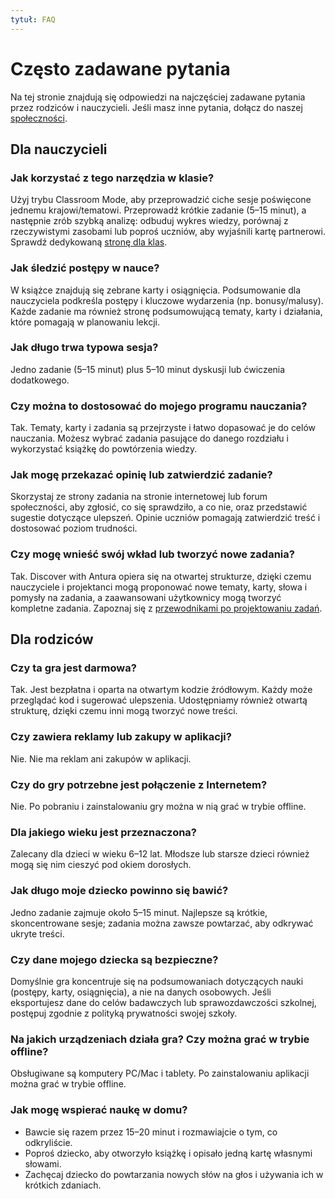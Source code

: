 ```yaml
---
tytuł: FAQ
---
```


# Często zadawane pytania

Na tej stronie znajdują się odpowiedzi na najczęściej zadawane pytania przez rodziców i nauczycieli.
Jeśli masz inne pytania, dołącz do naszej [społeczności](https://antura.discourse.group). 

## Dla nauczycieli

### Jak korzystać z tego narzędzia w klasie?

Użyj trybu Classroom Mode, aby przeprowadzić ciche sesje poświęcone jednemu krajowi/tematowi. Przeprowadź krótkie zadanie (5–15 minut), a następnie zrób szybką analizę: odbuduj wykres wiedzy, porównaj z rzeczywistymi zasobami lub poproś uczniów, aby wyjaśnili kartę partnerowi.  
Sprawdź dedykowaną [stronę dla klas](./classroom_guide.md).

### Jak śledzić postępy w nauce?

W książce znajdują się zebrane karty i osiągnięcia. Podsumowanie dla nauczyciela podkreśla postępy i kluczowe wydarzenia (np. bonusy/malusy). Każde zadanie ma również stronę podsumowującą tematy, karty i działania, które pomagają w planowaniu lekcji.

### Jak długo trwa typowa sesja?

Jedno zadanie (5–15 minut) plus 5–10 minut dyskusji lub ćwiczenia dodatkowego.

### Czy można to dostosować do mojego programu nauczania?

Tak. Tematy, karty i zadania są przejrzyste i łatwo dopasować je do celów nauczania. Możesz wybrać zadania pasujące do danego rozdziału i wykorzystać książkę do powtórzenia wiedzy.

### Jak mogę przekazać opinię lub zatwierdzić zadanie?

Skorzystaj ze strony zadania na stronie internetowej lub forum społeczności, aby zgłosić, co się sprawdziło, a co nie, oraz przedstawić sugestie dotyczące ulepszeń. Opinie uczniów pomagają zatwierdzić treść i dostosować poziom trudności.

### Czy mogę wnieść swój wkład lub tworzyć nowe zadania?

Tak. Discover with Antura opiera się na otwartej strukturze, dzięki czemu nauczyciele i projektanci mogą proponować nowe tematy, karty, słowa i pomysły na zadania, a zaawansowani użytkownicy mogą tworzyć kompletne zadania.
Zapoznaj się z [przewodnikami po projektowaniu zadań](../dev/quest-design/index.md).

## Dla rodziców

### Czy ta gra jest darmowa?

Tak. Jest bezpłatna i oparta na otwartym kodzie źródłowym. Każdy może przeglądać kod i sugerować ulepszenia. Udostępniamy również otwartą strukturę, dzięki czemu inni mogą tworzyć nowe treści.

### Czy zawiera reklamy lub zakupy w aplikacji?

Nie. Nie ma reklam ani zakupów w aplikacji.

### Czy do gry potrzebne jest połączenie z Internetem?

Nie. Po pobraniu i zainstalowaniu gry można w nią grać w trybie offline.

### Dla jakiego wieku jest przeznaczona?

Zalecany dla dzieci w wieku 6–12 lat. Młodsze lub starsze dzieci również mogą się nim cieszyć pod okiem dorosłych.

### Jak długo moje dziecko powinno się bawić?

Jedno zadanie zajmuje około 5–15 minut. Najlepsze są krótkie, skoncentrowane sesje; zadania można zawsze powtarzać, aby odkrywać ukryte treści.

### Czy dane mojego dziecka są bezpieczne?

Domyślnie gra koncentruje się na podsumowaniach dotyczących nauki (postępy, karty, osiągnięcia), a nie na danych osobowych. Jeśli eksportujesz dane do celów badawczych lub sprawozdawczości szkolnej, postępuj zgodnie z polityką prywatności swojej szkoły.

### Na jakich urządzeniach działa gra? Czy można grać w trybie offline?

Obsługiwane są komputery PC/Mac i tablety. Po zainstalowaniu aplikacji można grać w trybie offline.

### Jak mogę wspierać naukę w domu?

- Bawcie się razem przez 15–20 minut i rozmawiajcie o tym, co odkryliście.
- Poproś dziecko, aby otworzyło książkę i opisało jedną kartę własnymi słowami.
- Zachęcaj dziecko do powtarzania nowych słów na głos i używania ich w krótkich zdaniach.
